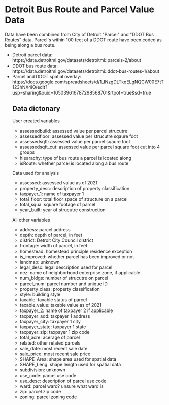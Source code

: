 # Detroit Bus Route and Parcel Value Data
Data have been combined from City of Detroit "Parcel" and "DDOT Bus Routes" data. Parcel's within 100 feet of a DDOT route have been coded as being along a bus route.

<ul>
  <li>Detroit parcel data: https://data.detroitmi.gov/datasets/detroitmi::parcels-2/about</li>
  <li>DDOT bus route data: https://data.detroitmi.gov/datasets/detroitmi::ddot-bus-routes-1/about</li>
<li>Parcel and DDOT spatial overlay: https://docs.google.com/spreadsheets/d/1_INzgDLTkqELgNQCW00E7tT123hNX4iQ/edit?usp=sharing&ouid=105039616787298568701&rtpof=true&sd=true</li>

## Data dictonary
User created variables
<ul>
<li>assessedbuild: assessed value per parcel strucutre</li>
<li>assessedfloor: assessed value per strucutre sqaure foot</li>
<li>assessedsqft: assessed value per parcel sqaure foot</li>
<li>assessedsqft_cut: assessed value per parcel square foot cut into 4 groups
<li>hiearachy: type of bus route a parcel is lcoated along</li>
<li>isRoute: whether parcel is located along a bus route</li>
</ul>

Data used for analysis
<ul>
<li>assessed: assessed value as of 2021</li>
<li>property_desc: description of property classification</li>
<li>taxpayer_1: name of taxpayer 1</li>
<li>total_floor: total floor space of structure on a parcel</li>
<li>total_squa: square footage of parcel</li>
<li>year_built: year of strucutre construction</li>
</ul>

All other variables
<ul>
<li>address: parcel address</li>
<li>depth: depth of parcel, in feet</li>
<li>district: Detroit City Council district</li>
<li>frontage: width of parcel, in feet</li>
<li>homestead: homestead principle residence exception</li>
<li>is_improved: whether parcel has been improved or not</li>
<li>landmap: unknown</li>
<li>legal_desc: legal description used for parcel</li>
<li>nez: name of neighborhood enterprise zone, if applicable</li>
<li>num_bldgs: number of strucutre on parcel</li>
<li>parcel_num: parcel number and unique ID</li>
<li>property_class: property classification</li>
<li>style: building style</li>
<li>taxable: taxable status of parcel</li>
<li>taxable_value: taxable value as of 2021</li>
<li>taxpayer_2: name of taxpayer 2 if applicable</li>
<li>taxpayer_add: taxpayer 1 address</li>
<li>taxpayer_city: taxpayer 1 city</li>
<li>taxpayer_state: taxpayer 1 state</li>
<li>taxpayer_zip: taxpayer 1 zip code</li>
<li>total_acre: acerage of parcel</li>
<li>related: other related parcels</li>
<li>sale_date: most recent sale date</li>
<li>sale_price: most recent sale price</li>
<li>SHAPE_Area: shape area used for spatial data</li>
<li>SHAPE_Leng: shape length used for spatial data</li>
<li>subdivision: unknown</li>
<li>use_code: parcel use code</li>
<li>use_desc: description of parcel use code</li>
<li>ward: parcel ward? unsure what ward is</li>
<li>zip: parcel zip code</li>
<li>zoning: parcel zoning code</li>
</ul>
